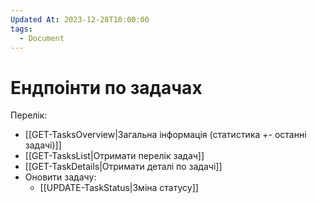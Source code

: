 ```yaml
---
Updated At: 2023-12-28T10:00:00
tags:
  - Document
---
```

# Ендпоінти по задачах

Перелік:
- [[GET-TasksOverview|Загальна інформація (статистика +- останні задачі)]]
- [[GET-TasksList|Отримати перелік задач]]
- [[GET-TaskDetails|Отримати деталі по задачі]]
- Оновити задачу:
	- [[UPDATE-TaskStatus|Зміна статусу]]
